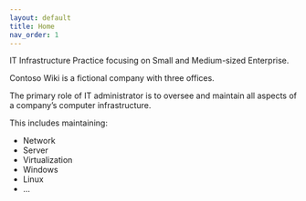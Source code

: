 ```yaml
---
layout: default
title: Home
nav_order: 1
---
```


IT Infrastructure Practice focusing on Small and Medium-sized Enterprise. 

Contoso Wiki is a fictional company with three offices.

The primary role of IT administrator is to oversee and maintain all aspects of a company’s computer infrastructure. 

This includes maintaining:

- Network
- Server
- Virtualization
- Windows
- Linux
- ...